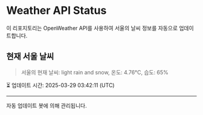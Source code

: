 
# Weather API Status

이 리포지토리는 OpenWeather API를 사용하여 서울의 날씨 정보를 자동으로 업데이트합니다.

## 현재 서울 날씨
> 서울의 현재 날씨: light rain and snow, 온도: 4.76°C, 습도: 65%

⏳ 업데이트 시간: 2025-03-29 03:42:11 (UTC)

---
자동 업데이트 봇에 의해 관리됩니다.
